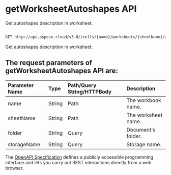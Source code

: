 # **getWorksheetAutoshapes API**

Get autoshapes description in worksheet. 

```bash

GET http://api.aspose.cloud/v3.0//cells/{name}/worksheets/{sheetName}/autoshapes

```
Get autoshapes description in worksheet.

## The request parameters of **getWorksheetAutoshapes** API are: 

| Parameter Name | Type | Path/Query String/HTTPBody | Description | 
| :- | :- | :- |:- | 
|name|String|Path|The workbook name.|
|sheetName|String|Path|The worksheet name.|
|folder|String|Query|Document's folder.|
|storageName|String|Query|Storage name.|


The [OpenAPI Specification](https://reference.aspose.cloud/cells/#/AutoshapesController/GetWorksheetAutoshapes) defines a publicly accessible programming interface and lets you carry out REST interactions directly from a web browser.


